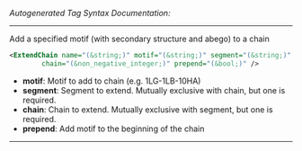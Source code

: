 _Autogenerated Tag Syntax Documentation:_

---
Add a specified motif (with secondary structure and abego) to a chain

```xml
<ExtendChain name="(&string;)" motif="(&string;)" segment="(&string;)"
        chain="(&non_negative_integer;)" prepend="(&bool;)" />
```

-   **motif**: Motif to add to chain (e.g. 1LG-1LB-10HA)
-   **segment**: Segment to extend. Mutually exclusive with chain, but one is required.
-   **chain**: Chain to extend. Mutually exclusive with segment, but one is required.
-   **prepend**: Add motif to the beginning of the chain

---
